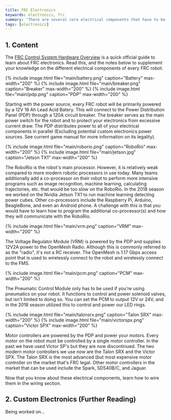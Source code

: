 ```yaml
---
title: FRC Electronics
keywords: electronics, frc
summary: "There are several core electrical components that have to be present in every FRC robot to be FRC legal."
tags: [electronics]
---
```


## 1. Content
The [FRC Control System Hardware Overview](https://wpilib.screenstepslive.com/s/currentCS/m/cs_hardware/l/144968-frc-control-system-hardware-overview) is a quick official guide to learn about FRC electronics. Read this, and the notes below to supplement your knowledge on the different electrical components of every FRC robot.

{% include image.html file="main/battery.png" caption="Battery" max-width="200" %}
{% include image.html file="main/breaker.png" caption="Breaker" max-width="200" %}
{% include image.html file="main/pdp.png" caption="PDP" max-width="200" %}

Starting with the power source, every FRC robot will be primarily powered by a 12V 18 Ah Lead Acid Batery. This will connect to the Power Distribution Panel (PDP) through a 120A circuit breaker. The breaker serves as the main power switch for the robot and to protect your electronics from excessive current draw. The PDP distributes power to all of your electrical components in parallel (Excluding potential custom electronics power sources. See current game manual for more information on its legality).

{% include image.html file="main/roborio.png" caption="RoboRio" max-width="200" %}
{% include image.html file="main/jetson.jpg" caption="Jetson TX1" max-width="200" %}

The RoboRio is the robot's main processor. However, it is relatively weak compared to more modern robotic processors in use today. Many teams additionally add a co-processor on their robot to perform more intensive programs such as image recognition, machine learning, calculating trajectories, etc. that would be too slow on the RoboRio. In the 2018 season we worked on the Nvidia Jetson TX1 to run machine learning detecting power cubes. Other co-processors include the Raspberry Pi, Arduino, BeagleBone, and even an Android phone. A challenge with this is that you would have to learn how to program the additional co-processor(s) and how they will communicate with the RoboRio.

{% include image.html file="main/vrm.png" caption="VRM" max-width="200" %}

The Voltage Regulator Module (VRM) is powered by the PDP and supplies 12V2A power to the OpenMesh Radio. Although this is commonly referred to as the "radio", it's not a RC receiver. The OpenMesh is 1.17 Gbps access point that is used to wirelessly connect to the robot and wirelessly connect to the FMS.

{% include image.html file="main/pcm.png" caption="PCM" max-width="200" %}

The Pneumatic Control Module only has to be used if you're using pneumatics on your robot. It functions to control and power solenoid valves, but isn't limited to doing so. You can set the PCM to output 12V or 24V, and in the 2018 season utilized this to control and power our LED rings.

{% include image.html file="main/talonsrx.png" caption="Talon SRX" max-width="200" %}
{% include image.html file="main/victorspx.png" caption="Victor SPX" max-width="200" %}

Motor controllers are powered by the PDP and power your motors. Every motor on the robot must be controlled by a single motor controller. In the past we have used Victor SP's but they are now discontinued. The two modern motor controllers we use now are the Talon SRX and the Victor SPX. The Talon SRX is the most advanced (but most expensive motor controller on the market that's FRC legal. Other motor controllers in the market that can be used include the Spark, SD540B/C, and Jaguar.

Now that you know about these electrical components, learn how to wire them in the wiring section.

## 2. Custom Electronics (Further Reading)

Being worked on...
